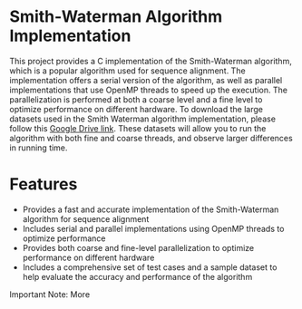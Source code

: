 # Smith-Waterman Algorithm Implementation
This project provides a C implementation of the Smith-Waterman algorithm, which is a popular algorithm used for sequence alignment. The implementation offers a serial version of the algorithm, as well as parallel implementations that use OpenMP threads to speed up the execution. The parallelization is performed at both a coarse level and a fine level to optimize performance on different hardware.
To download the large datasets used in the Smith Waterman algorithm implementation, please follow this [Google Drive link](https://drive.google.com/drive/folders/1x3cBA8keJrkn8WwQuldyE3MHq_-H3mnn?usp=share_link). These datasets will allow you to run the algorithm with both fine and coarse threads, and observe larger differences in running time.
# Features
* Provides a fast and accurate implementation of the Smith-Waterman algorithm for sequence alignment
* Includes serial and parallel implementations using OpenMP threads to optimize performance
* Provides both coarse and fine-level parallelization to optimize performance on different hardware
* Includes a comprehensive set of test cases and a sample dataset to help evaluate the accuracy and performance of the algorithm

Important Note: More
